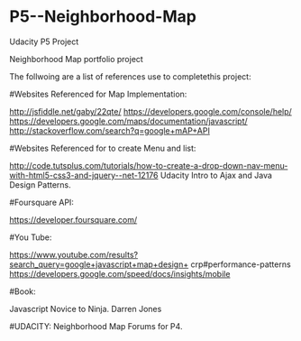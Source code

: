 # P5--Neighborhood-Map
Udacity P5 Project

Neighborhood Map portfolio project


The follwoing are a list of references use to completethis project:

#Websites Referenced for Map Implementation:

http://jsfiddle.net/gaby/22qte/
https://developers.google.com/console/help/
https://developers.google.com/maps/documentation/javascript/
http://stackoverflow.com/search?q=google+mAP+API

#Websites Referenced for to create Menu and list:

http://code.tutsplus.com/tutorials/how-to-create-a-drop-down-nav-menu-with-html5-css3-and-jquery--net-12176
Udacity Intro to Ajax and Java Design Patterns.

#Foursquare API:

https://developer.foursquare.com/

#You Tube:

https://www.youtube.com/results?search_query=google+javascript+map+design+
crp#performance-patterns https://developers.google.com/speed/docs/insights/mobile

#Book: 

Javascript Novice to Ninja. Darren Jones



#UDACITY:
Neighborhood Map Forums for P4.
